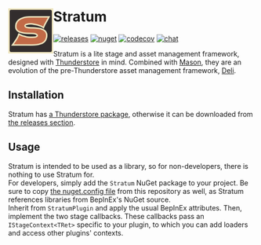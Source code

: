 # Stratum <img src="https://raw.githubusercontent.com/H3VR-Modding/Stratum/main/media/icon/128.png" height="92" align="left" />

[![releases](https://img.shields.io/github/v/release/H3VR-Modding/Stratum)](https://github.com/H3VR-Modding/Stratum/releases) [![nuget](https://img.shields.io/nuget/v/Stratum)](https://www.nuget.org/packages/Stratum) [![codecov](https://codecov.io/gh/H3VR-Modding/Stratum/branch/main/graph/badge.svg?token=ZEAV3UHK8S)](https://codecov.io/gh/H3VR-Modding/Stratum) [![chat](https://img.shields.io/discord/777351065950879744?label=chat&logo=discord&logoColor=white)](https://discord.com/invite/g8xeFyt42j)

Stratum is a lite stage and asset management framework, designed with [Thunderstore](https://thunderstore.io) in mind. Combined with [Mason](https://github.com/H3VR-Modding/Mason), they are an evolution of the pre-Thunderstore asset management framework, [Deli](https://github.com/Deli-Collective/Deli).

## Installation
Stratum has [a Thunderstore package](https://h3vr.thunderstore.io/package/Stratum/Stratum), otherwise it can be downloaded from [the releases section](https://github.com/H3VR-Modding/Stratum/releases).

## Usage
Stratum is intended to be used as a library, so for non-developers, there is nothing to use Stratum for.  
For developers, simply add the `Stratum` NuGet package to your project. Be sure to copy [the nuget.config file](nuget.config) from this repository as well, as Stratum references libraries from BepInEx's NuGet source.  
Inherit from `StratumPlugin` and apply the usual BepInEx attributes. Then, implement the two stage callbacks. These callbacks pass an `IStageContext<TRet>` specific to your plugin, to which you can add loaders and access other plugins' contexts.
